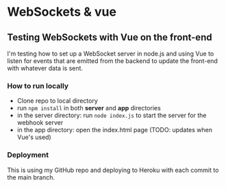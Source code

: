 # WebSockets & vue

## Testing WebSockets with Vue on the front-end

I'm testing how to set up a WebSocket server in node.js and using Vue to listen for events that are emitted from the 
backend to update the front-end with whatever data is sent.

### How to run locally
- Clone repo to local directory
- run `npm install` in both **server** and **app** directories
- in the server directory: run `node index.js` to start the server for the webhook server
- in the app directory: open the index.html page (TODO: updates when Vue's used)

### Deployment 

This is using my GitHub repo and deploying to Heroku with each commit to the main branch.